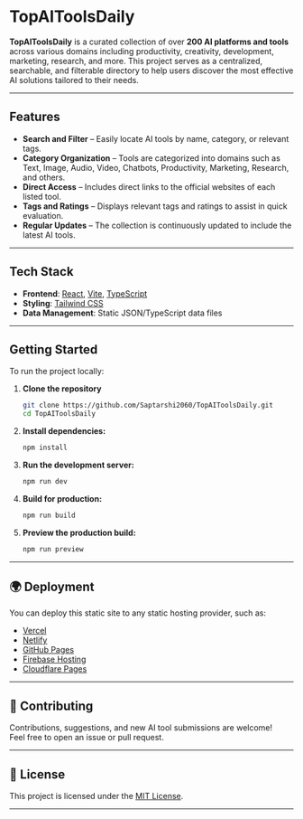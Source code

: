 # TopAIToolsDaily

**TopAIToolsDaily** is a curated collection of over **200 AI platforms and tools** across various domains including productivity, creativity, development, marketing, research, and more. This project serves as a centralized, searchable, and filterable directory to help users discover the most effective AI solutions tailored to their needs.

---

## Features

- **Search and Filter** – Easily locate AI tools by name, category, or relevant tags.
- **Category Organization** – Tools are categorized into domains such as Text, Image, Audio, Video, Chatbots, Productivity, Marketing, Research, and others.
- **Direct Access** – Includes direct links to the official websites of each listed tool.
- **Tags and Ratings** – Displays relevant tags and ratings to assist in quick evaluation.
- **Regular Updates** – The collection is continuously updated to include the latest AI tools.

---

## Tech Stack

- **Frontend**: [React](https://react.dev/), [Vite](https://vitejs.dev/), [TypeScript](https://www.typescriptlang.org/)
- **Styling**: [Tailwind CSS](https://tailwindcss.com/)
- **Data Management**: Static JSON/TypeScript data files

---

## Getting Started

To run the project locally:

1. **Clone the repository**
   ```bash
   git clone https://github.com/Saptarshi2060/TopAIToolsDaily.git
   cd TopAIToolsDaily


2. **Install dependencies:**
   ```sh
   npm install
   ```

3. **Run the development server:**
   ```sh
   npm run dev
   ```

4. **Build for production:**
   ```sh
   npm run build
   ```

5. **Preview the production build:**
   ```sh
   npm run preview
   ```

---

## 🌍 Deployment

You can deploy this static site to any static hosting provider, such as:
- [Vercel](https://vercel.com/)
- [Netlify](https://netlify.com/)
- [GitHub Pages](https://pages.github.com/)
- [Firebase Hosting](https://firebase.google.com/products/hosting)
- [Cloudflare Pages](https://pages.cloudflare.com/)

---

## 🤝 Contributing

Contributions, suggestions, and new AI tool submissions are welcome!  
Feel free to open an issue or pull request.

---

## 📄 License

This project is licensed under the [MIT License](LICENSE).

---

